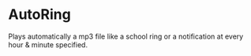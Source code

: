 # AutoRing
Plays automatically a mp3 file like a school ring or a notification at every hour &amp; minute specified.

